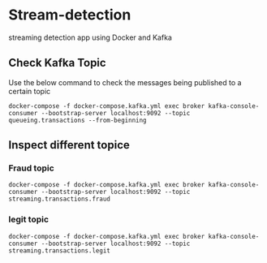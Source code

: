# Stream-detection
streaming detection app using Docker and Kafka

## Check Kafka Topic
Use the below command to check the messages being published to a certain topic
```
docker-compose -f docker-compose.kafka.yml exec broker kafka-console-consumer --bootstrap-server localhost:9092 --topic queueing.transactions --from-beginning
```
## Inspect different topice
### Fraud topic

```
docker-compose -f docker-compose.kafka.yml exec broker kafka-console-consumer --bootstrap-server localhost:9092 --topic streaming.transactions.fraud
```

### legit topic

```
docker-compose -f docker-compose.kafka.yml exec broker kafka-console-consumer --bootstrap-server localhost:9092 --topic streaming.transactions.legit
```